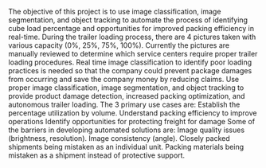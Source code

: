 The objective of this project is to use image classification, image segmentation, and object tracking to automate the process of identifying cube load percentage and opportunities for improved packing efficiency in real-time. 
During the trailer loading process, there are 4 pictures taken with various capacity (0%, 25%, 75%, 100%). Currently the pictures are manually reviewed to determine which service centers require proper trailer loading procedures. Real time image classification to identify poor loading practices is needed so that the company could prevent package damages from occurring and save the company money by reducing claims. 
Use proper image classification, image segmentation, and object tracking to provide product damage detection, increased packing optimization, and autonomous trailer loading. The 3 primary use cases are: 
Establish the percentage utilization by volume.
Understand packing efficiency to improve operations
Identify opportunities for protecting freight for damage
Some of the barriers in developing automated solutions are:
Image quality issues (brightness, resolution).
Image consistency (angle).
Closely packed shipments being mistaken as an individual unit.
Packing materials being mistaken as a shipment instead of protective support. 
